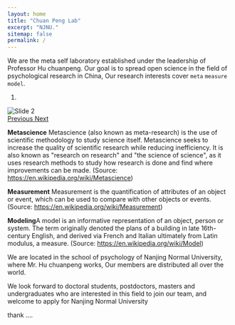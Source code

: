 ```yaml
---
layout: home
title: "Chuan Peng Lab"
excerpt: "NJNU."
sitemap: false
permalink: /
---
```


We are the meta self laboratory established under the leadership of Professor Hu chuanpeng. Our goal is to spread open science in the field of psychological research in China, Our research interests cover `meta` `measure` `model`.

<div markdown="0" id="carousel" class="carousel slide" data-ride="carousel" data-interval="4000" data-pause="hover" >
    <!-- Menu -->
    <ol class="carousel-indicators">
        <li data-target="#carousel" data-slide-to="0" class="active"></li>
    </ol>
    <!-- Items -->
    <div class="carousel-inner" markdown="0">
        <div class="item active">
            <img src="{{ site.url }}{{ site.baseurl }}/assets/imgs/slider/bg.png" alt="Slide 2" />
        </div>
    </div>
  <a class="left carousel-control" href="#carousel" role="button" data-slide="prev">
    <span class="glyphicon glyphicon-chevron-left" aria-hidden="true"></span>
    <span class="sr-only">Previous</span>
  </a>
  <a class="right carousel-control" href="#carousel" role="button" data-slide="next">
    <span class="glyphicon glyphicon-chevron-right" aria-hidden="true"></span>
    <span class="sr-only">Next</span>
  </a>
</div>

**Metascience** Metascience (also known as meta-research) is the use of scientific methodology to study science itself. Metascience seeks to increase the quality of scientific research while reducing inefficiency. It is also known as "research on research" and "the science of science", as it uses research methods to study how research is done and find where improvements can be made. (Source: https://en.wikipedia.org/wiki/Metascience)

**Measurement** Measurement is the quantification of attributes of an object or event, which can be used to compare with other objects or events. (Source: https://en.wikipedia.org/wiki/Measurement)

**Modeling**A model is an informative representation of an object, person or system. The term originally denoted the plans of a building in late 16th-century English, and derived via French and Italian ultimately from Latin modulus, a measure. (Source: https://en.wikipedia.org/wiki/Model)

We are located in the school of psychology of Nanjing Normal University, where Mr. Hu chuanpeng works, Our members are distributed all over the world.

We look forward to doctoral students, postdoctors, masters and undergraduates who are interested in this field to join our team, and welcome to apply for Nanjing Normal University

thank ....